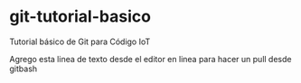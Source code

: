# git-tutorial-basico
Tutorial básico de Git para Código IoT

Agrego esta linea de texto desde el editor en linea para hacer un pull desde gitbash
